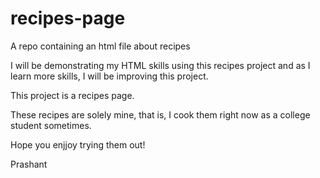 # recipes-page
A repo containing an html file about recipes

I will be demonstrating my HTML skills using this recipes project and as I learn more skills, I will be improving this project.

This project is a recipes page.

These recipes are solely mine, that is, I cook them right now as a college student sometimes.

Hope you enjjoy trying them out!

Prashant